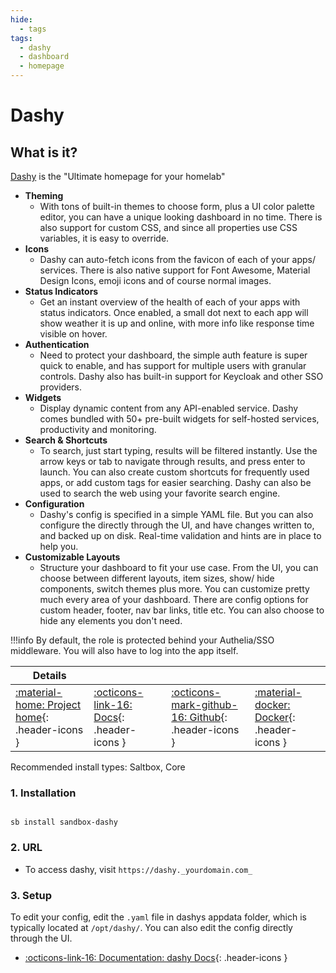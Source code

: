 ```yaml
---
hide:
  - tags
tags:
  - dashy
  - dashboard
  - homepage
---
```


# Dashy

## What is it?

[Dashy](https://dashy.to/) is the "Ultimate homepage for your homelab"

- **Theming**
  - With tons of built-in themes to choose form, plus a UI color palette editor, you can have a unique looking dashboard in no time. There is also support for custom CSS, and since all properties use CSS variables, it is easy to override.
- **Icons**
  - Dashy can auto-fetch icons from the favicon of each of your apps/ services. There is also native support for Font Awesome, Material Design Icons, emoji icons and of course normal images.
- **Status Indicators**
  - Get an instant overview of the health of each of your apps with status indicators. Once enabled, a small dot next to each app will show weather it is up and online, with more info like response time visible on hover.
- **Authentication**
  - Need to protect your dashboard, the simple auth feature is super quick to enable, and has support for multiple users with granular controls. Dashy also has built-in support for Keycloak and other SSO providers.
- **Widgets**
  - Display dynamic content from any API-enabled service. Dashy comes bundled with 50+ pre-built widgets for self-hosted services, productivity and monitoring.
- **Search & Shortcuts**
  - To search, just start typing, results will be filtered instantly. Use the arrow keys or tab to navigate through results, and press enter to launch. You can also create custom shortcuts for frequently used apps, or add custom tags for easier searching. Dashy can also be used to search the web using your favorite search engine.
- **Configuration**
  - Dashy's config is specified in a simple YAML file. But you can also configure the directly through the UI, and have changes written to, and backed up on disk. Real-time validation and hints are in place to help you.
- **Customizable Layouts**
  - Structure your dashboard to fit your use case. From the UI, you can choose between different layouts, item sizes, show/ hide components, switch themes plus more. You can customize pretty much every area of your dashboard. There are config options for custom header, footer, nav bar links, title etc. You can also choose to hide any elements you don't need.

!!!info
    By default, the role is protected behind your Authelia/SSO middleware. You will also have to log into the app itself.

| Details     |             |             |             |
|-------------|-------------|-------------|-------------|
| [:material-home: Project home](https://dashy.to/){: .header-icons } | [:octicons-link-16: Docs](https://dashy.to/docs){: .header-icons } | [:octicons-mark-github-16: Github](https://github.com/Lissy93/dashy){: .header-icons } | [:material-docker: Docker](https://hub.docker.com/r/lissy93/dashy){: .header-icons }|

Recommended install types: Saltbox, Core

### 1. Installation

``` shell

sb install sandbox-dashy

```

### 2. URL

- To access dashy, visit `https://dashy._yourdomain.com_`

### 3. Setup

To edit your config, edit the `.yaml` file in dashys appdata folder, which is typically located at `/opt/dashy/`. You can also edit the config directly through the UI.

- [:octicons-link-16: Documentation: dashy Docs](https://dashy.to/docs){: .header-icons }
